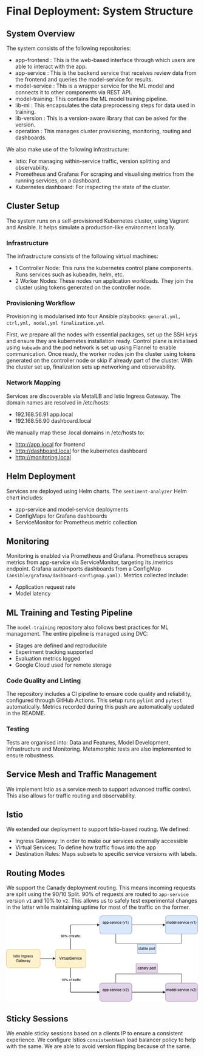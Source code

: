 # Final Deployment: System Structure

## System Overview
The system consists of the following repositories:
* app-frontend : This is the web-based interface through which users are able to interact with the app.
* app-service : This is the backend service that receives review data from the frontend and queries the model-service for results.
* model-service : This is a wrapper service for the ML model and connects it to other components via REST API.
* model-training: This contains the ML model training pipeline.
* lib-ml : This encapsulates the data preprocessing steps for data used in training.
* lib-version : This is a version-aware library that can be asked for the version.
* operation : This manages cluster provisioning, monitoring, routing and dashboards.

We also make use of the following infrastructure:
* Istio: For managing within-service traffic, version splitting and observability. 
* Prometheus and Grafana: For scraping and visualising metrics from the running services, on a dashboard.
* Kubernetes dashboard: For inspecting the state of the cluster.

## Cluster Setup
The system runs on a self-provisioned Kubernetes cluster, using Vagrant and Ansible. It helps simulate a production-like environment locally. 

### Infrastructure
The infrastructure consists of the following virtual machines:
* 1 Controller Node: This runs the kubernetes control plane components. Runs services such as kubeadm, helm, etc.
* 2 Worker Nodes: These nodes run application workloads. They join the cluster using tokens generated on the controller node.

### Provisioning Workflow 
Provisioning is modularised into four Ansible playbooks: ``` general.yml, ctrl,yml, nodel,yml finalization.yml ```

First, we prepare all the nodes with essential packages, set up the SSH keys and ensure they are kubernetes installation ready. Control plane is initialised using ```kubeadm``` and the pod network is set up using Flannel to enable communication. Once ready, the worker nodes join the cluster using tokens generated on the controller node or skip if already part of the cluster. With the cluster set up, finalization sets up networking and observability.

### Network Mapping
Services are discoverable via MetalLB and Istio Ingress Gateway. The domain names are resolved in /etc/hosts: 
* 192.168.56.91 app.local
* 192.168.56.90 dashboard.local

We manually map these .local domains in /etc/hosts to:
* http://app.local for frontend 
* http://dashboard.local for the kubernetes dashboard
* http://monitoring.local 

## Helm Deployment
Services are deployed using Helm charts. The ```sentiment-analyzer``` Helm chart includes:
* app-service and model-service deployments
* ConfigMaps for Grafana dashboards
* ServiceMonitor for Prometheus metric collection

## Monitoring 
Monitoring is enabled via Prometheus and Grafana. Prometheus scrapes metrics from app-service via ServiceMonitor, targeting its /metrics endpoint. Grafana autoimports dashboards from a ConfigMap ```(ansible/grafana/dashboard-configmap.yaml)```. Metrics collected include:
* Application request rate 
* Model latency

## ML Training and Testing Pipeline
The ```model-training``` repository also follows best practices for ML management. The entire pipeline is managed using DVC:
* Stages are defined and reproducible
* Experiment tracking supported
* Evaluation metrics logged
* Google Cloud used for remote storage 

### Code Quality and Linting
The repository includes a CI pipeline to ensure code quality and reliability, configured through GitHub Actions. This setup runs ```pylint``` and ```pytest``` automatically. Metrics recorded during this push are automatically updated in the README. 

### Testing
Tests are organised into: Data and Features, Model Development, Infrastructure and Monitoring. Metamorphic tests are also implemented to ensure robustness.

## Service Mesh and Traffic Management
We implement Istio as a service mesh to support advanced traffic control. This also allows for traffic routing and observability. 

## Istio
We extended our deployment to support Istio-based routing. We defined:
* Ingress Gateway: In order to make our services externally accessible
* Virtual Services: To define how traffic flows into the app
* Destination Rules: Maps subsets to specific service versions with labels.

## Routing Modes
We support the Canady deployment routing. This means incoming requests are split using the 90/10 Split. 90% of requests are routed to ```app-service``` version ```v1``` and 10% to ```v2```. This allows us to safely test experimental changes in the latter while maintaining uptime for most of the traffic on the former. 

![Canary Release Flow Diagram](images\canary.png)


## Sticky Sessions
We enable sticky sessions based on a clients IP to ensure a consistent experience. We configure Istios ```consistentHash``` load balancer policy to help with the same. We are able to avoid version flipping because of the same.



